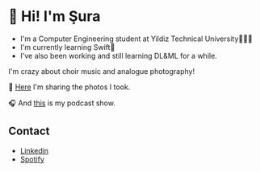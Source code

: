 
# 📌 Hi! I'm Şura

- I'm a Computer Engineering student at Yildiz Technical University👩🏻‍💻
- I'm currently learning Swift📱 
- I've also been working and still learning DL&ML for a while.

I'm crazy about choir music and analogue photography!

📸 [Here](https://www.instagram.com/suratakesphotos/) I'm sharing the photos I took.

🎧 And [this](https://open.spotify.com/show/6A88He0uzxfp3yeCCTeZ3P?si=dc38181f3d914770) is my podcast show.

## Contact

- [Linkedin](https://www.linkedin.com/in/surakacmaz/)
- [Spotify](https://open.spotify.com/user/sura.kacmaz?si=8eea6b1f87ab4998)
